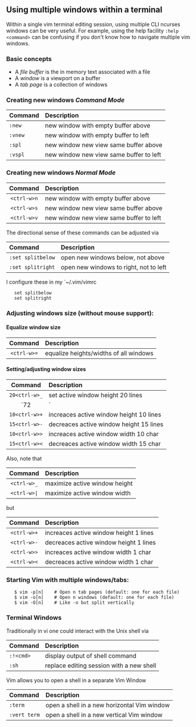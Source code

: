 ## Using multiple windows within a terminal 
Within a single vim terminal editing session, using multiple
CLI ncurses windows can be very useful.  For example,
using the help facility `:help <command>` can be confusing
if you don't know how to navigate multiple vim windows.

### Basic concepts
* A _file buffer_ is the in memory text associated with a file
* A _window_ is a viewport on a buffer
* A _tab page_ is a collection of windows

### Creating new windows _Command Mode_

| Command | Description                             |
|:------- |:--------------------------------------- |
| `:new`  | new window with empty buffer above      |
| `:vnew` | new window with empty buffer to left    |
| `:spl`  | new window new view same buffer above   |
| `:vspl` | new window new view same buffer to left |

### Creating new windows _Normal Mode_

| Command     | Description                             |
|:-----------:|:--------------------------------------- |
| `<ctrl-w>n` | new window with empty buffer above      |
| `<ctrl-w>s` | new window new view same buffer above   |
| `<ctrl-w>v` | new window new view same buffer to left |

The directional sense of these commands can be adjusted via

| Command           | Description                            |
|:----------------- |:-------------------------------------- |
| `:set splitbelow` | open new windows below, not above      |
| `:set splitright` | open new windows to right, not to left |

I configure these in my `~/.vim/vimrc
```
   set splitbelow
   set splitright
```

### Adjusting windows size (without mouse support):

#### Equalize window size

| Command        | Description                            |
|:--------------:|:-------------------------------------- |
| `<ctrl-w>=`    | equalize heights/widths of all windows |

#### Setting/adjusting window sizes

| Command       | Description                             |
|:-------------:|:--------------------------------------- |
| `20<ctrl-w>_` | set active window height 20 lines       |
| `72<ctrl-w>|` | set active window width 72 chars        |
| `10<ctrl-w>+` | increaces active window height 10 lines |
| `15<ctrl-w>-` | decreaces active window height 15 lines |
| `10<ctrl-w>>` | increaces active window width 10 char   |
| `15<ctrl-w><` | decreaces active window width 15 char   |

Also, note that

| Command      | Description                   |
|:------------:|:----------------------------- |
| `<ctrl-w>_`  | maximize active window height |
| `<ctrl-w>\|` | maximize active window width  |

but

| Command     | Description                            |
|:-----------:|:-------------------------------------- |
| `<ctrl-w>+` | increaces active window height 1 lines |
| `<ctrl-w>-` | decreaces active window height 1 lines |
| `<ctrl-w>>` | increaces active window width 1 char   |
| `<ctrl-w><` | decreaces active window width 1 char   |

### Starting Vim with multiple windows/tabs:
```
   $ vim -p[n]    # Open n tab pages (default: one for each file)
   $ vim -o[n]    # Open n windows (default: one for each file)
   $ vim -O[n]    # Like -o but split vertically
```
### Terminal Windows
Traditionally in vi one could interact with the Unix shell via

| Command   | Description                              |
|:--------- |:---------------------------------------- |
| `:!<cmd>` | display output of shell command <cmd>    |
| `:sh`     | replace editing session with a new shell |

Vim allows you to open a shell in a separate Vim Window

| Command      | Description                                 |
|:------------ |:------------------------------------------- |
| `:term`      | open a shell in a new horizontal Vim window |
| `:vert term` | open a shell in a new vertical Vim window   |

